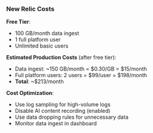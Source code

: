 ### New Relic Costs

**Free Tier**:

- 100 GB/month data ingest
- 1 full platform user
- Unlimited basic users

**Estimated Production Costs** (after free tier):

- Data ingest: ~150 GB/month = $0.30/GB = $15/month
- Full platform users: 2 users = $99/user = $198/month
- **Total**: ~$213/month

**Cost Optimization**:

- Use log sampling for high-volume logs
- Disable AI content recording (enabled)
- Use data dropping rules for unnecessary data
- Monitor data ingest in dashboard
